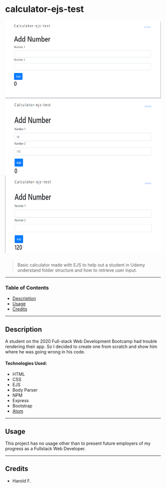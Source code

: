# calculator-ejs-test
<img src="images/markdown-preview-001.png" alt="Markdown Preview" style="height: 250px; width:700px; display: block; margin-left: auto; margin-right: auto;"/>
<img src="images/markdown-preview-002.png" alt="Markdown Preview" style="height: 250px; width:700px; display: block; margin-left: auto; margin-right: auto;"/>
<img src="images/markdown-preview-003.png" alt="Markdown Preview" style="height: 250px; width:700px; display: block; margin-left: auto; margin-right: auto; margin-bottom: 30px;"/>

> Basic calculator made with EJS to help out a student in Udemy understand folder structure and how to retrieve user input.
___
### Table of Contents

- [Description](#description)
- [Usage](#usage)
- [Credits](#credits)
___
## Description
A student on the 2020 Full-stack Web Development Bootcamp had trouble rendering their app. So I decided to create one from scratch and show him where he was going wrong in his code.


#### Technologies Used:
- HTML
- CSS
- EJS
- Body Parser
- NPM
- Express
- Bootstrap
- <a href="https://atom.io/">Atom</a>


___

## Usage
This project has no usage other than to present future employers of my progress as a Fullstack Web Developer.
___

## Credits
- Harold F.
